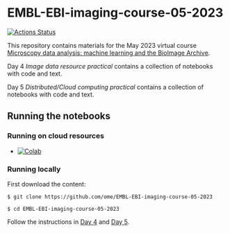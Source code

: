 # EMBL-EBI-imaging-course-05-2023
[![Actions Status](https://github.com/ome/EMBL-EBI-imaging-course-05-2023/workflows/build/badge.svg)](https://github.com/ome/EMBL-EBI-imaging-course-05-2023/actions)

This repository contains materials for the May 2023 virtual course [Microscopy data analysis: machine learning and the BioImage Archive](https://www.ebi.ac.uk/training/events/microscopy-data-analysis-0/).

Day 4 *Image data resource practical* contains a collection of notebooks with code and text.

Day 5 *Distributed/Cloud computing practical* contains a collection of notebooks with code and text.


## Running the notebooks

### Running on cloud resources

* [![Colab](https://colab.research.google.com/assets/colab-badge.svg)](https://colab.research.google.com/github/ome/EMBL-EBI-imaging-course-05-2023/)


### Running locally

First download the content:

    $ git clone https://github.com/ome/EMBL-EBI-imaging-course-05-2023
    
    $ cd EMBL-EBI-imaging-course-05-2023

Follow the instructions in [Day 4](Day_4/setup.md) and [Day 5](Day_5/setup.md).
